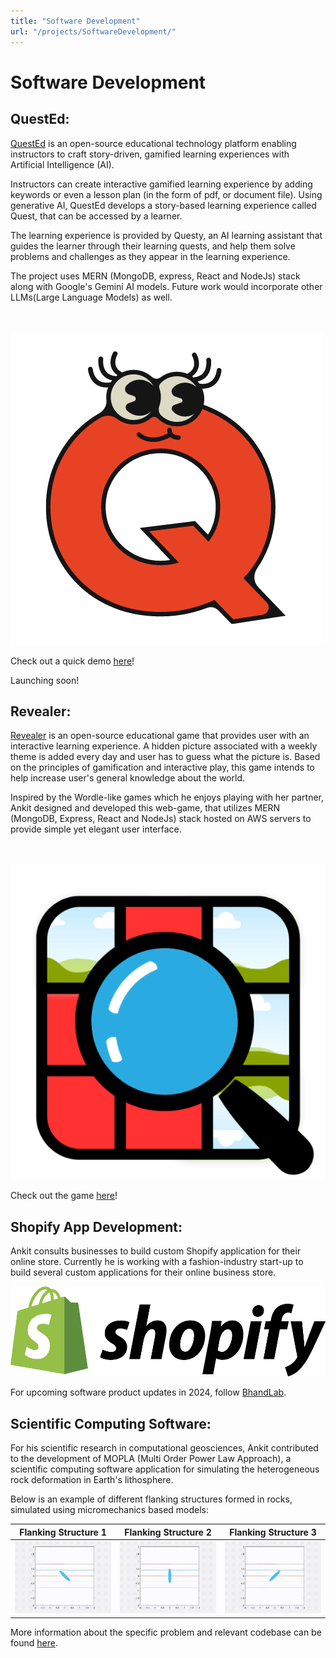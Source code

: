 ```yaml
---
title: "Software Development"
url: "/projects/SoftwareDevelopment/"
---
```


# **Software Development**

## QuestEd: 

[QuestEd](https://github.com/quest-Ed/QuestEd) is an open-source educational technology platform enabling instructors to craft story-driven, gamified learning experiences with Artificial Intelligence (AI). 

Instructors can create interactive gamified learning experience by adding keywords or even a lesson plan (in the form of pdf, or document file). Using generative AI, QuestEd develops a story-based learning experience called Quest, that can be accessed by a learner.

The learning experience is provided by Questy, an AI learning assistant that guides the learner through their learning quests, and help them solve problems and challenges as they appear in the learning experience.

The project uses MERN (MongoDB, express, React and NodeJs) stack along with Google's Gemini AI models. Future work would incorporate other LLMs(Large Language Models) as well.

\
\
![](/media/QuestEdLogo.png)

Check out a quick demo [here](https://youtu.be/679DOnJxGc0)!

Launching soon!



## Revealer:


[Revealer](https://play-revealer.com) is an open-source educational game that provides user with an interactive learning experience. A hidden picture associated with a weekly theme is added every day and user has to guess what the picture is. 
Based on the principles of gamification and interactive play, this game intends to help increase user's general knowledge about the world. 

Inspired by the Wordle-like games which he enjoys playing with her partner, Ankit designed and developed this web-game, that utilizes MERN (MongoDB, Express, React and NodeJs) stack hosted on AWS servers to provide simple yet elegant user interface. 

\
\
![](/media/revealerLogo.png)


Check out the game [here](https://play-revealer.com)!



## Shopify App Development: 

Ankit consults businesses to build custom Shopify application for their online store. Currently he is working with a fashion-industry start-up to build several custom applications for their online business store.  

![](/media/shopify_logo_black.png)

 


For upcoming software product updates in 2024, follow [BhandLab](https://medium.com/bhandlab). 


## Scientific Computing Software:

For his scientific research in computational geosciences, Ankit contributed to the development of MOPLA (Multi Order Power Law Approach), a scientific computing software application for simulating the heterogeneous rock deformation in Earth's lithosphere. 

Below is an example of different flanking structures formed in rocks, simulated using micromechanics based models: 

|Flanking Structure 1 |Flanking Structure 2 | Flanking Structure 3| 
|:-:|:-:|:-:|
|![](/media/Media1.gif)|![](/media/Media2.gif)|![](/media/Media3.gif)|







More information about the specific problem and relevant codebase can be found [here](/projects/ScientificResearch).